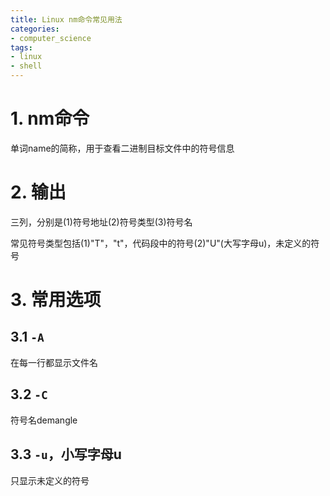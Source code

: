 ```yaml
---
title: Linux nm命令常见用法
categories:
- computer_science
tags:
- linux
- shell
---
```


# 1. nm命令

单词name的简称，用于查看二进制目标文件中的符号信息

# 2. 输出

三列，分别是(1)符号地址(2)符号类型(3)符号名

常见符号类型包括(1)"T"，"t"，代码段中的符号(2)"U"(大写字母u)，未定义的符号

# 3. 常用选项

## 3.1 `-A`

在每一行都显示文件名

## 3.2 `-C`

符号名demangle

## 3.3 `-u`，小写字母u

只显示未定义的符号
